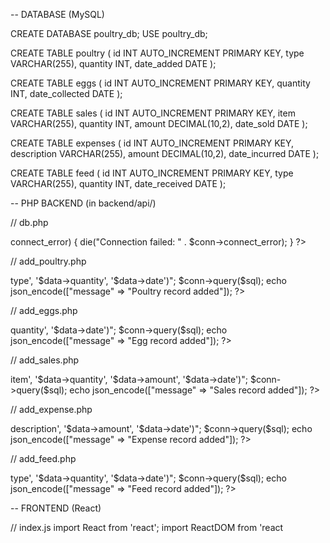 -- DATABASE (MySQL)

CREATE DATABASE poultry_db;
USE poultry_db;

CREATE TABLE poultry (
    id INT AUTO_INCREMENT PRIMARY KEY,
    type VARCHAR(255),
    quantity INT,
    date_added DATE
);

CREATE TABLE eggs (
    id INT AUTO_INCREMENT PRIMARY KEY,
    quantity INT,
    date_collected DATE
);

CREATE TABLE sales (
    id INT AUTO_INCREMENT PRIMARY KEY,
    item VARCHAR(255),
    quantity INT,
    amount DECIMAL(10,2),
    date_sold DATE
);

CREATE TABLE expenses (
    id INT AUTO_INCREMENT PRIMARY KEY,
    description VARCHAR(255),
    amount DECIMAL(10,2),
    date_incurred DATE
);

CREATE TABLE feed (
    id INT AUTO_INCREMENT PRIMARY KEY,
    type VARCHAR(255),
    quantity INT,
    date_received DATE
);

-- PHP BACKEND (in backend/api/)

// db.php
<?php
$host = "localhost";
$user = "root";
$password = "";
$dbname = "poultry_db";

$conn = new mysqli($host, $user, $password, $dbname);
if ($conn->connect_error) {
    die("Connection failed: " . $conn->connect_error);
}
?>

// add_poultry.php
<?php
require 'db.php';
$data = json_decode(file_get_contents("php://input"));
$sql = "INSERT INTO poultry (type, quantity, date_added) VALUES ('$data->type', '$data->quantity', '$data->date')";
$conn->query($sql);
echo json_encode(["message" => "Poultry record added"]);
?>

// add_eggs.php
<?php
require 'db.php';
$data = json_decode(file_get_contents("php://input"));
$sql = "INSERT INTO eggs (quantity, date_collected) VALUES ('$data->quantity', '$data->date')";
$conn->query($sql);
echo json_encode(["message" => "Egg record added"]);
?>

// add_sales.php
<?php
require 'db.php';
$data = json_decode(file_get_contents("php://input"));
$sql = "INSERT INTO sales (item, quantity, amount, date_sold) VALUES ('$data->item', '$data->quantity', '$data->amount', '$data->date')";
$conn->query($sql);
echo json_encode(["message" => "Sales record added"]);
?>

// add_expense.php
<?php
require 'db.php';
$data = json_decode(file_get_contents("php://input"));
$sql = "INSERT INTO expenses (description, amount, date_incurred) VALUES ('$data->description', '$data->amount', '$data->date')";
$conn->query($sql);
echo json_encode(["message" => "Expense record added"]);
?>

// add_feed.php
<?php
require 'db.php';
$data = json_decode(file_get_contents("php://input"));
$sql = "INSERT INTO feed (type, quantity, date_received) VALUES ('$data->type', '$data->quantity', '$data->date')";
$conn->query($sql);
echo json_encode(["message" => "Feed record added"]);
?>

-- FRONTEND (React)

// index.js
import React from 'react';
import ReactDOM from 'react
